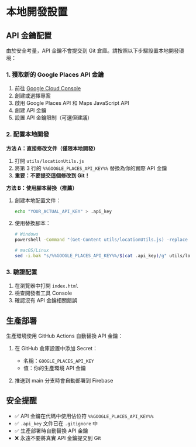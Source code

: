 # 本地開發設置

## API 金鑰配置

由於安全考量，API 金鑰不會提交到 Git 倉庫。請按照以下步驟設置本地開發環境：

### 1. 獲取新的 Google Places API 金鑰

1. 前往 [Google Cloud Console](https://console.cloud.google.com/)
2. 創建或選擇專案
3. 啟用 Google Places API 和 Maps JavaScript API
4. 創建 API 金鑰
5. 設置 API 金鑰限制（可選但建議）

### 2. 配置本地開發

**方法 A：直接修改文件（僅限本地開發）**

1. 打開 `utils/locationUtils.js`
2. 將第 3 行的 `%%GOOGLE_PLACES_API_KEY%%` 替換為你的實際 API 金鑰
3. **重要：不要提交這個修改到 Git！**

**方法 B：使用腳本替換（推薦）**

1. 創建本地配置文件：
   ```bash
   echo "YOUR_ACTUAL_API_KEY" > .api_key
   ```

2. 使用替換腳本：
   ```bash
   # Windows
   powershell -Command "(Get-Content utils/locationUtils.js) -replace '%%GOOGLE_PLACES_API_KEY%%', (Get-Content .api_key) | Set-Content utils/locationUtils.js"
   
   # macOS/Linux
   sed -i.bak "s/%%GOOGLE_PLACES_API_KEY%%/$(cat .api_key)/g" utils/locationUtils.js
   ```

### 3. 驗證配置

1. 在瀏覽器中打開 `index.html`
2. 檢查開發者工具 Console
3. 確認沒有 API 金鑰相關錯誤

## 生產部署

生產環境使用 GitHub Actions 自動替換 API 金鑰：

1. 在 GitHub 倉庫設置中添加 Secret：
   - 名稱：`GOOGLE_PLACES_API_KEY`
   - 值：你的生產環境 API 金鑰

2. 推送到 main 分支時會自動部署到 Firebase

## 安全提醒

- ✅ API 金鑰在代碼中使用佔位符 `%%GOOGLE_PLACES_API_KEY%%`
- ✅ `.api_key` 文件已在 `.gitignore` 中
- ✅ 生產部署時自動替換 API 金鑰
- ❌ 永遠不要將真實 API 金鑰提交到 Git